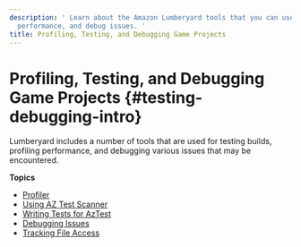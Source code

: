 ```yaml
---
description: ' Learn about the Amazon Lumberyard tools that you can use to test builds, profile
  performance, and debug issues. '
title: Profiling, Testing, and Debugging Game Projects
---
```

# Profiling, Testing, and Debugging Game Projects {#testing-debugging-intro}

Lumberyard includes a number of tools that are used for testing builds, profiling performance, and debugging various issues that may be encountered\.

**Topics**
+ [Profiler](/docs/userguide/debugging/profiling/intro.md)
+ [Using AZ Test Scanner](/docs/userguide/programming/testing/aztestscanner.md)
+ [Writing Tests for AzTest](/docs/userguide/programming/testing/aztest-writing-tests.md)
+ [Debugging Issues](/docs/userguide/debugging/intro.md)
+ [Tracking File Access](/docs/userguide/tracking-file-access.md)